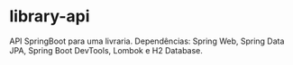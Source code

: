 # library-api
API SpringBoot para uma livraria. Dependências: Spring Web, Spring Data JPA, Spring Boot DevTools, Lombok e H2 Database.
